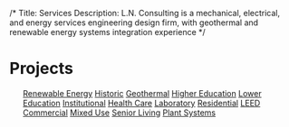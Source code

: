 /*
Title: Services
Description: L.N. Consulting is a mechanical, electrical, and energy services engineering design firm, with geothermal and renewable energy systems integration experience
*/


# Projects

<div>
	<div class="row">
		<div class="col-md-6" >
			<ul class="list-group">
				<a class="list-group-item" href="/portfolio/renewable-energy/" >Renewable Energy</a>
				<a class="list-group-item" href="/portfolio/historic/" >Historic</a>
				<a class="list-group-item" href="/portfolio/geothermal/" >Geothermal</a>
				<a class="list-group-item" href="/portfolio/higher-education/" >Higher Education</a>
				<a class="list-group-item" href="/portfolio/lower-education/" >Lower Education</a>
				<a class="list-group-item" href="/portfolio/institutional/" >Institutional</a>
				<a class="list-group-item" href="/portfolio/health-care/" >Health Care</a>
				<a class="list-group-item" href="/portfolio/laboratory/" >Laboratory</a>
				<a class="list-group-item" href="/portfolio/residential/" >Residential</a>
				<a class="list-group-item" href="/portfolio/leed/" >LEED</a>
				<!-- <a class="list-group-item" href="/portfolio/industrial/" >Industrial</a> --> 
				<a class="list-group-item" href="/portfolio/commercial/" >Commercial</a>
				<a class="list-group-item" href="/portfolio/mixed-use/" >Mixed Use</a>
				<a class="list-group-item" href="/portfolio/senior-living/" >Senior Living</a>
				<a class="list-group-item" href="/portfolio/plant-systems" >Plant Systems</a>
			</ul>
		</div>
		<div class="col-md-6" >
			<!--
			<div class="well" style="margin-top: 10px;" >
			
				<p>
					We provide consulting on over 120 projects each year. 
				</p> 
				<p>
					This experience spans from small renewable energy projects, to large 
					commercial and institutional projects.
				</p>
				<!-- 
				<p>
					After XX years of pioneering in this industry, you can probably imagine we've 
					already done that for another client.
				</p>
				
			</div> -->
			<div class="">
				<img class="img-responsive img-rounded"  src="/files/uvm-davis-wilks.jpg" >
			</div>
		</div>
	</div>
</div>